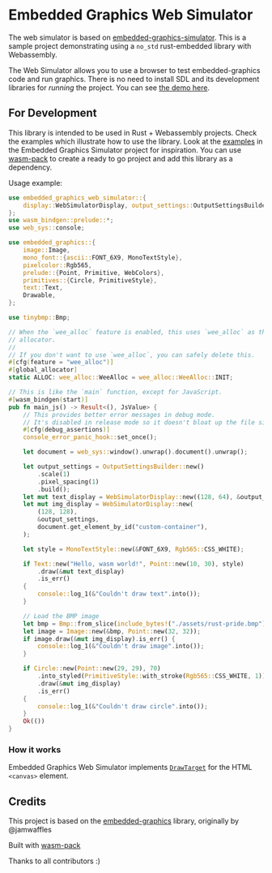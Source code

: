 # Embedded Graphics Web Simulator

The web simulator is based on [embedded-graphics-simulator](https://docs.rs/embedded-graphics-simulator/0.2.0/embedded_graphics_simulator/).
This is a sample project demonstrating using a `no_std` rust-embedded library with Webassembly.

The Web Simulator allows you to use a browser to test embedded-graphics code and run graphics. There is no need to install SDL and its development libraries for _running_ the project. You can see [the demo here](https://rahul-thakoor.github.io/embedded-graphics-web-simulator/).

## For Development

This library is intended to be used in Rust + Webassembly projects. Check the examples which illustrate how to use the library. Look at the [examples](https://github.com/embedded-graphics/simulator/tree/master/examples) in the Embedded Graphics Simulator project for inspiration. You can use [wasm-pack](https://rustwasm.github.io/wasm-pack/) to create a ready to go project and add this library as a dependency.

Usage example:

```rust
use embedded_graphics_web_simulator::{
    display::WebSimulatorDisplay, output_settings::OutputSettingsBuilder,
};
use wasm_bindgen::prelude::*;
use web_sys::console;

use embedded_graphics::{
    image::Image,
    mono_font::{ascii::FONT_6X9, MonoTextStyle},
    pixelcolor::Rgb565,
    prelude::{Point, Primitive, WebColors},
    primitives::{Circle, PrimitiveStyle},
    text::Text,
    Drawable,
};

use tinybmp::Bmp;

// When the `wee_alloc` feature is enabled, this uses `wee_alloc` as the global
// allocator.
//
// If you don't want to use `wee_alloc`, you can safely delete this.
#[cfg(feature = "wee_alloc")]
#[global_allocator]
static ALLOC: wee_alloc::WeeAlloc = wee_alloc::WeeAlloc::INIT;

// This is like the `main` function, except for JavaScript.
#[wasm_bindgen(start)]
pub fn main_js() -> Result<(), JsValue> {
    // This provides better error messages in debug mode.
    // It's disabled in release mode so it doesn't bloat up the file size.
    #[cfg(debug_assertions)]
    console_error_panic_hook::set_once();

    let document = web_sys::window().unwrap().document().unwrap();

    let output_settings = OutputSettingsBuilder::new()
        .scale(1)
        .pixel_spacing(1)
        .build();
    let mut text_display = WebSimulatorDisplay::new((128, 64), &output_settings, None);
    let mut img_display = WebSimulatorDisplay::new(
        (128, 128),
        &output_settings,
        document.get_element_by_id("custom-container"),
    );

    let style = MonoTextStyle::new(&FONT_6X9, Rgb565::CSS_WHITE);

    if Text::new("Hello, wasm world!", Point::new(10, 30), style)
        .draw(&mut text_display)
        .is_err()
    {
        console::log_1(&"Couldn't draw text".into());
    }

    // Load the BMP image
    let bmp = Bmp::from_slice(include_bytes!("./assets/rust-pride.bmp")).unwrap();
    let image = Image::new(&bmp, Point::new(32, 32));
    if image.draw(&mut img_display).is_err() {
        console::log_1(&"Couldn't draw image".into());
    }

    if Circle::new(Point::new(29, 29), 70)
        .into_styled(PrimitiveStyle::with_stroke(Rgb565::CSS_WHITE, 1))
        .draw(&mut img_display)
        .is_err()
    {
        console::log_1(&"Couldn't draw circle".into());
    }
    Ok(())
}

```

### How it works

Embedded Graphics Web Simulator implements [`DrawTarget`](https://docs.rs/embedded-graphics/0.6.0/embedded_graphics/prelude/trait.DrawTarget.html) for the HTML `<canvas>` element.

## Credits

This project is based on the [embedded-graphics](https://github.com/embedded-graphics/simulator) library, originally by @jamwaffles

Built with [wasm-pack](https://rustwasm.github.io/wasm-pack/)

Thanks to all contributors :)